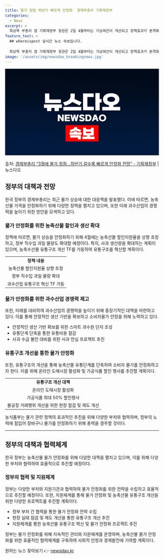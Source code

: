 ```yaml
---
title: 물가 정점 하반기 빠르게 안정화  경제부총리 기획재정부
categories:
  - News
excerpt: >
  최상목 부총리 겸 기획재정부 장관은 2일 4월부터는 기상여건이 개선되고 정책효과가 본격화되면서 추가적인 특이…
feature_text: >
  ## whereispost 실시간 뉴스 속보입니다.

  최상목 부총리 겸 기획재정부 장관은 2일 4월부터는 기상여건이 개선되고 정책효과가 본격화되면서 추가적인 특이…
image: '/assets/img/newsdao_breakingnews.jpg'
---
```


![뉴스다오 속보](/assets/img/newsdao_breakingnews.jpg)

<p>출처: <a href="https://newsdao.kr/3487" rel="dofollow">경제부총리 “3월에 물가 정점…하반기 갈수록 빠르게 안정화 전망”  - 기획재정부</a> | 뉴스다오</p>

<h2 data-ke-size="size26">정부의 대책과 전망</h2>
<p data-ke-size="size16">한국 정부의 경제부총리는 최근 물가 상승에 대한 대응책을 발표했다. 이에 따르면, 농축산물 가격을 안정화하기 위해 다양한 정책을 펼치고 있으며, 또한 미래 과수산업의 경쟁력을 높이기 위한 방안을 모색하고 있다.</p>

<h3 data-ke-size="size24">물가 안정화를 위한 농축산물 할인과 생산 확대</h3>
<p data-ke-size="size16">정책에 따르면, 물가 상승을 안정화하기 위해 4월에는 농축산물 할인지원율을 상향 조정하고, 정부 직수입 과일 물량도 확대할 예정이다. 특히, 사과 생산량을 확대하는 계획이 있으며, 농축수산물 유통구조 개선 TF를 가동하여 유통구조를 혁신할 계획이다.</p>

<table>
	<tr>
		<td style="text-align: center; height: 17px;"><b>정책 내용</b></td>
	</tr>
	<tr>
		<td style="text-align: center; height: 17px;">농축산물 할인지원율 상향 조정</td>
	</tr>
	<tr>
		<td style="text-align: center; height: 17px;">정부 직수입 과일 물량 확대</td>
	</tr>
	<tr>
		<td style="text-align: center; height: 17px;">과수산업 유통구조 혁신 TF 가동</td>
	</tr>
</table>

<h3 data-ke-size="size24">물가 안정화를 위한 과수산업 경쟁력 제고</h3>
<p data-ke-size="size16">또한, 미래를 대비하여 과수산업의 경쟁력을 높이기 위해 중장기적인 대책을 마련하고 있다. 이를 통해 안정적인 생산 기반을 확보하고 소비자물가 안정을 위해 노력하고 있다.</p>

<ul>
	<li>안정적인 생산 기반 확보를 위한 스마트 과수원 단지 조성</li>
	<li>유통단계 단축을 통한 유통비용 절감</li>
	<li>사과 수급 불안 대비를 위한 사과 안심 프로젝트 추진</li>
</ul>

<h3 data-ke-size="size24">유통구조 개선을 통한 물가 안정화</h3>
<p data-ke-size="size16">또한, 유통구조의 개선을 통해 농축산물 유통단계를 단축하여 소비자 물가를 안정화하고자 한다. 이를 위해 온라인 도매시장 활성화 및 가공식품 할인 행사를 추진할 계획이다.</p>

<table>
	<tr>
		<td style="text-align: center; height: 17px;"><b>유통구조 개선 대책</b></td>
	</tr>
	<tr>
		<td style="text-align: center; height: 17px;">온라인 도매시장 활성화</td>
	</tr>
	<tr>
		<td style="text-align: center; height: 17px;">가공식품 최대 50% 할인행사</td>
	</tr>
	<tr>
		<td style="text-align: center; height: 17px;">불공정 거래행위 개선을 위한 현장 점검 및 제도 개선</td>
	</tr>
</table>

<p data-ke-size="size16">농식품부는 물가 관련 정책의 효과적인 추진을 위해 다양한 부처와 협력하며, 정부의 노력에 힘입어 장바구니 물가를 안정화하기 위해 총력을 경주할 것이다.</p>

<hr>

<h2 data-ke-size="size26">정부의 대책과 협력체계</h2>
<p data-ke-size="size16">한국 정부는 농축산물 물가 안정화를 위해 다양한 대책을 펼치고 있으며, 이를 위해 다양한 부처와 협력하여 효율적으로 추진할 예정이다.</p>

<h3 data-ke-size="size24">정부의 협력 및 지원체계</h3>
<p data-ke-size="size16">정부는 다양한 부처와 지원기관과 협력하여 물가 안정화를 위한 전략을 수립하고 효율적으로 추진할 예정이다. 또한, 지원체계를 통해 물가 안정화 및 농축산물 유통구조 개선을 위한 다양한 프로젝트를 추진할 계획이다.</p>

<ul>
	<li>정부 부처 간 협력을 통한 물가 안정화 전략 수립</li>
	<li>현장 실태 점검 및 제도 개선을 통한 유통구조 개선 추진</li>
	<li>지원체계를 통한 농축산물 유통구조 혁신 및 물가 안정화 프로젝트 추진</li>
</ul>

<p data-ke-size="size16">정부는 물가 안정화를 위해 지속적인 관리와 지원체계를 운영하며, 농축산물 물가 안정화를 위한 효율적인 협력체계를 구축하여 사회적 안정과 경제발전에 기여할 계획이다.</p> 

원하는 뉴스 찾아보기 👉 <a href="https://newsdao.kr" rel="dofollow">newsdao.kr</a>


